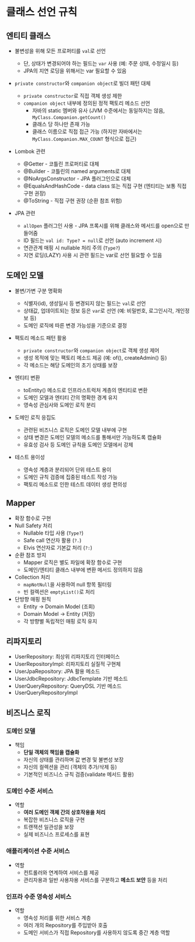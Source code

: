 # 클래스 선언 규칙

## 엔티티 클래스

* 불변성을 위해 모든 프로퍼티를 `val`로 선언
    * 단, 상태가 변경되어야 하는 필드는 `var` 사용 (예: 주문 상태, 수정일시 등)
    * JPA의 지연 로딩을 위해서는 var 필요할 수 있음

* `private constructor`와 `companion object`로 빌더 패턴 대체
    * `private constructor`로 직접 객체 생성 제한
    * `companion object` 내부에 정의된 정적 팩토리 메소드 선언
       * 자바의 static 멤버와 유사 (JVM 수준에서는 동일하지는 않음, `MyClass.Companion.getCount()`
       * 클래스 당 하나만 존재 가능
       * 클래스 이름으로 직접 접근 가능 (하지만 자바에서는 `MyClass.Companion.MAX_COUNT` 형식으로 접근)

* Lombok 관련
    * @Getter - 코틀린 프로퍼티로 대체
    * @Builder - 코틀린의 named arguments로 대체
    * @NoArgsConstructor - JPA 플러그인으로 대체
    * @EqualsAndHashCode - data class 또는 직접 구현 (엔티티는 보통 직접 구현 권장)
    * @ToString - 직접 구현 권장 (순환 참조 위험)

* JPA 관련
    * `allOpen` 플러그인 사용 - JPA 프록시를 위해 클래스와 메서드를 open으로 만들어줌
    * ID 필드는 `val id: Type? = null`로 선언 (auto increment 시)
    * 연관관계 매핑 시 nullable 처리 주의 (`Type?`)
    * 지연 로딩(LAZY) 사용 시 관련 필드는 var로 선언 필요할 수 있음

## 도메인 모델

* 불변/가변 구분 명확화
    * 식별자(id), 생성일시 등 변경되지 않는 필드는 `val`로 선언
    * 상태값, 업데이트되는 정보 등은 `var`로 선언 (예: 비밀번호, 로그인시각, 개인정보 등)
    * 도메인 로직에 따른 변경 가능성을 기준으로 결정

* 팩토리 메소드 패턴 활용
    * `private constructor`와 `companion object`로 객체 생성 제어
    * 생성 목적에 맞는 팩토리 메소드 제공 (예: of(), createAdmin() 등)
    * 각 메소드는 해당 도메인의 초기 상태를 보장

* 엔티티 변환
    * toEntity() 메소드로 인프라스트럭처 계층의 엔티티로 변환
    * 도메인 모델과 엔티티 간의 명확한 경계 유지
    * 영속성 관심사와 도메인 로직 분리

* 도메인 로직 응집도
    * 관련된 비즈니스 로직은 도메인 모델 내부에 구현
    * 상태 변경은 도메인 모델의 메소드를 통해서만 가능하도록 캡슐화
    * 유효성 검사 등 도메인 규칙을 도메인 모델에서 강제

* 테스트 용이성
    * 영속성 계층과 분리되어 단위 테스트 용이
    * 도메인 규칙 검증에 집중된 테스트 작성 가능
    * 팩토리 메소드로 인한 테스트 데이터 생성 편의성

## Mapper

* 확장 함수로 구현
* Null Safety 처리
    - Nullable 타입 사용 (`Type?`)
    - Safe call 연산자 활용 (`?.`)
    - Elvis 연산자로 기본값 처리 (`?:`)
* 순환 참조 방지
    - Mapper 로직은 별도 파일에 확장 함수로 구현
    - 도메인/엔티티 클래스 내부에 변환 메서드 정의하지 않음
* Collection 처리
    - `mapNotNull`을 사용하여 null 항목 필터링
    - 빈 컬렉션은 `emptyList()`로 처리
* 단방향 매핑 원칙
    - Entity → Domain Model (조회)
    - Domain Model → Entity (저장)
    - 각 방향별 독립적인 매핑 로직 유지

## 리파지토리

* UserRepository: 최상위 리파지토리 인터페이스
* UserRepositoryImpl: 리파지토리 실질적 구현체
* UserJpaRepository: JPA 활용 메소드
* UserJdbcRepository: JdbcTemplate 기반 메소드
* UserQueryRepository: QueryDSL 기반 메소드
* UserQueryRepositoryImpl

## 비즈니스 로직

### 도메인 모델

* 책임
    * **단일 객체의 책임을 캡슐화**
    * 자신의 상태를 관리하며 값 변경 및 불변성 보장
    * 자신의 컬렉션을 관리 (객체의 추가/삭제 등)
    * 기본적인 비즈니스 규칙 검증(validate 메서드 활용)

### 도메인 수준 서비스

* 역할
    * **여러 도메인 객체 간의 상호작용을 처리**
    * 복잡한 비즈니스 로직을 구현
    * 트랜잭션 일관성을 보장
    * 실제 비즈니스 프로세스를 표현

### 애플리케이션 수준 서비스

* 역할
    * 컨트롤러와 연계하여 서비스를 제공
    * 관리자용과 일반 사용자용 서비스를 구분하고 **메소드 보안** 등을 처리

### 인프라 수준 영속성 서비스

* 역할
    * 영속성 처리를 위한 서비스 계층
    * 여러 개의 Repository를 주입받아 호출
    * 도메인 서비스가 직접 Repository를 사용하지 않도록 중간 계층 역할
